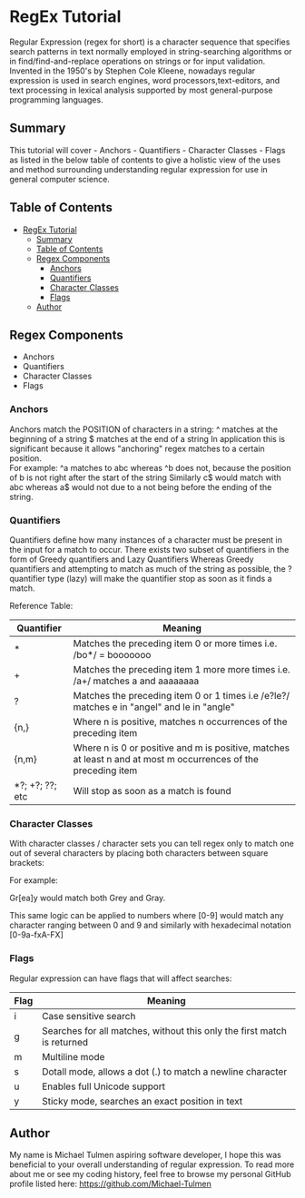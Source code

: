 # RegEx Tutorial

Regular Expression (regex for short) is a character sequence that specifies search patterns in text normally employed in string-searching algorithms or in find/find-and-replace operations on strings or for input validation. Invented in the 1950's by Stephen Cole Kleene, nowadays regular expression is used in search engines, word processors,text-editors, and text processing in lexical analysis supported by most general-purpose programming languages.

## Summary

This tutorial will cover - Anchors - Quantifiers - Character Classes - Flags as listed in the below table of contents to give a holistic view of the uses and method surrounding understanding regular expression for use in general computer science.

## Table of Contents

- [RegEx Tutorial](#regex-tutorial)
  - [Summary](#summary)
  - [Table of Contents](#table-of-contents)
  - [Regex Components](#regex-components)
    - [Anchors](#anchors)
    - [Quantifiers](#quantifiers)
    - [Character Classes](#character-classes)
    - [Flags](#flags)
  - [Author](#author)

## Regex Components

- Anchors
- Quantifiers
- Character Classes
- Flags

### Anchors

Anchors match the POSITION of characters in a string:
^ matches at the beginning of a string
$ matches at the end of a string
In application this is significant because it allows "anchoring" regex matches to a certain position.  
For example:
^a matches to abc whereas ^b does not, because the position of b is not right after the start of the string
Similarly c$ would match with abc whereas a$ would not due to a not being before the ending of the string.

### Quantifiers

Quantifiers define how many instances of a character must be present in the input for a match to occur.
There exists two subset of quantifiers in the form of Greedy quantifiers and Lazy Quantifiers
Whereas Greedy quantifiers and attempting to match as much of the string as possible, the ? quantifier type (lazy)
will make the quantifier stop as soon as it finds a match.

Reference Table:

| Quantifier       | Meaning                                                                                                        |
| ---------------- | -------------------------------------------------------------------------------------------------------------- |
| \*               | Matches the preceding item 0 or more times i.e. /bo\*/ = booooooo                                              |
| +                | Matches the preceding item 1 more more times i.e. /a+/ matches a and aaaaaaaa                                  |
| ?                | Matches the preceding item 0 or 1 times i.e /e?le?/ matches e in "angel" and le in "angle"                     |
| {n,}             | Where n is positive, matches n occurrences of the preceding item                                               |
| {n,m}            | Where n is 0 or positive and m is positive, matches at least n and at most m occurrences of the preceding item |
| \*?; +?; ??; etc | Will stop as soon as a match is found                                                                          |

### Character Classes

With character classes / character sets you can tell regex only to match one out of several characters by placing both characters
between square brackets:

For example:

Gr[ea]y would match both Grey and Gray.

This same logic can be applied to numbers where [0-9] would match any character ranging between 0 and 9 and similarly with hexadecimal notation [0-9a-fxA-FX]

### Flags

Regular expression can have flags that will affect searches:

| Flag | Meaning                                                                 |
| ---- | ----------------------------------------------------------------------- |
| i    | Case sensitive search                                                   |
| g    | Searches for all matches, without this only the first match is returned |
| m    | Multiline mode                                                          |
| s    | Dotall mode, allows a dot (.) to match a newline character              |
| u    | Enables full Unicode support                                            |
| y    | Sticky mode, searches an exact position in text                         |

## Author

My name is Michael Tulmen aspiring software developer, I hope this was beneficial to your overall understanding of regular expression.
To read more about me or see my coding history, feel free to browse my personal GitHub profile listed here: https://github.com/Michael-Tulmen
